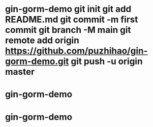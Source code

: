 # gin-gorm-demo git init git add README.md git commit -m first commit git branch -M main git remote add origin https://github.com/puzhihao/gin-gorm-demo.git git push -u origin master
# gin-gorm-demo
# gin-gorm-demo
